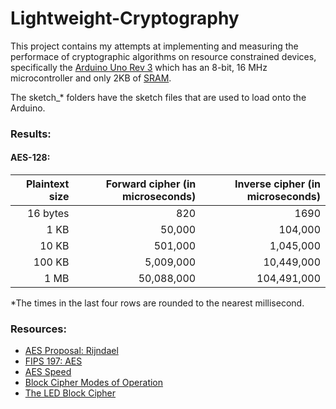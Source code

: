 # Lightweight-Cryptography

This project contains my attempts at implementing and measuring the performace of cryptographic algorithms on resource constrained devices, specifically the [Arduino Uno Rev 3](https://www.arduino.cc/en/Main/ArduinoBoardUno) which has an 8-bit, 16 MHz microcontroller and only 2KB of [SRAM](https://www.arduino.cc/en/Tutorial/Memory).

The sketch_* folders have the sketch files that are used to load onto the Arduino.

### Results:
#### AES-128:
|Plaintext size|Forward cipher (in microseconds)|Inverse cipher (in microseconds)|
|-------------:|-------------------------------:|-------------------------------:|
|16 bytes      |820                             |1690                            |
|1 KB          |50,000                          |104,000                         |
|10 KB         |501,000                         |1,045,000                       |
|100 KB        |5,009,000                       |10,449,000                      |
|1 MB          |50,088,000                      |104,491,000                     |
*The times in the last four rows are rounded to the nearest millisecond.

### Resources:
- [AES Proposal: Rijndael](http://csrc.nist.gov/archive/aes/rijndael/Rijndael-ammended.pdf)
- [FIPS 197: AES](http://csrc.nist.gov/publications/fips/fips197/fips-197.pdf)
- [AES Speed](https://cr.yp.to/aes-speed.html)
- [Block Cipher Modes of Operation](http://nvlpubs.nist.gov/nistpubs/Legacy/SP/nistspecialpublication800-38a.pdf)
- [The LED Block Cipher](https://sites.google.com/site/ledblockcipher/)

